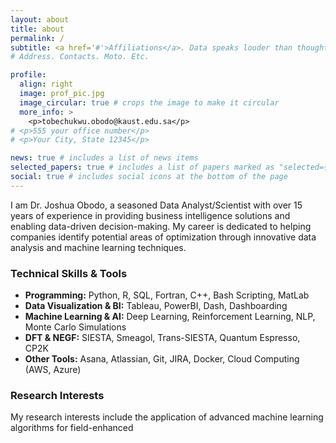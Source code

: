 ```yaml
---
layout: about
title: about
permalink: /
subtitle: <a href='#'>Affiliations</a>. Data speaks louder than thoughts
# Address. Contacts. Moto. Etc.

profile:
  align: right
  image: prof_pic.jpg
  image_circular: true # crops the image to make it circular
  more_info: >
    <p>tobechukwu.obodo@kaust.edu.sa</p>
# <p>555 your office number</p>
# <p>Your City, State 12345</p>

news: true # includes a list of news items
selected_papers: true # includes a list of papers marked as "selected={true}"
social: true # includes social icons at the bottom of the page
---
```


I am Dr. Joshua Obodo, a seasoned Data Analyst/Scientist with over 15 years of experience in providing business intelligence solutions and enabling data-driven decision-making. My career is dedicated to helping companies identify potential areas of optimization through innovative data analysis and machine learning techniques.

### Technical Skills & Tools
- **Programming:** Python, R, SQL, Fortran, C++, Bash Scripting, MatLab
- **Data Visualization & BI:** Tableau, PowerBI, Dash, Dashboarding
- **Machine Learning & AI:** Deep Learning, Reinforcement Learning, NLP, Monte Carlo Simulations
- **DFT & NEGF:** SIESTA, Smeagol, Trans-SIESTA, Quantum Espresso, CP2K
- **Other Tools:** Asana, Atlassian, Git, JIRA, Docker, Cloud Computing (AWS, Azure)

<!-- ### Competencies
- Data Science
- Machine Learning
- Cloud Computing
- Artificial Intelligence
- Natural Language Processing (NLP)
- Physics and Materials Science
- Density Functional Theory
- Non Equilibriun Green's Function Formalism -->


### Research Interests

My research interests include the application of advanced machine learning algorithms for field-enhanced
